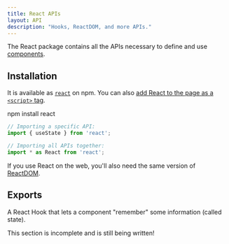 ```yaml
---
title: React APIs
layout: API
description: "Hooks, ReactDOM, and more APIs."
---
```


<Intro>

The React package contains all the APIs necessary to define and use [components](/learn/your-first-component).

</Intro>

## Installation

It is available as [`react`](https://www.npmjs.com/package/react) on npm. You can also [add React to the page as a `<script>` tag](/learn/add-react-to-a-website).

<PackageImport>

<TerminalBlock>

npm install react

</TerminalBlock>

```js
// Importing a specific API:
import { useState } from 'react';

// Importing all APIs together:
import * as React from 'react';
```

</PackageImport>

If you use React on the web, you'll also need the same version of [ReactDOM](/api/reactdom).

## Exports

<YouWillLearnCard title="useState" path="/reference/usestate">

A React Hook that lets a component "remember" some information (called state).

</YouWillLearnCard>

This section is incomplete and is still being written!
